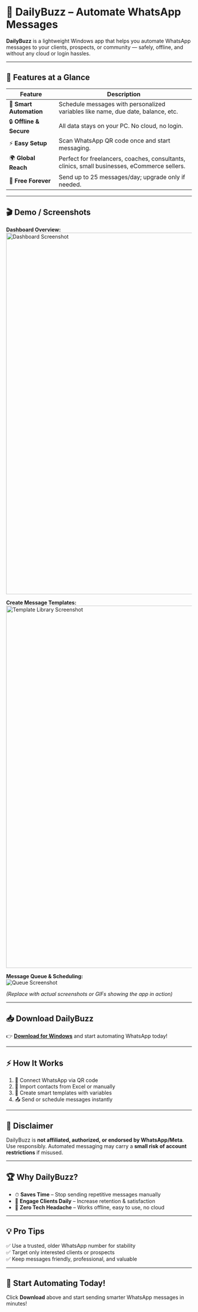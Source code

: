 # 🚀 DailyBuzz – Automate WhatsApp Messages

**DailyBuzz** is a lightweight Windows app that helps you automate WhatsApp messages to your clients, prospects, or community — safely, offline, and without any cloud or login hassles.

---

## 🌟 Features at a Glance

| Feature              | Description |
|----------------------|-------------|
| 📅 **Smart Automation** | Schedule messages with personalized variables like name, due date, balance, etc. |
| 🔒 **Offline & Secure** | All data stays on your PC. No cloud, no login. |
| ⚡ **Easy Setup**       | Scan WhatsApp QR code once and start messaging. |
| 🌍 **Global Reach**     | Perfect for freelancers, coaches, consultants, clinics, small businesses, eCommerce sellers. |
| 🎁 **Free Forever**     | Send up to 25 messages/day; upgrade only if needed. |

---

## 🎬 Demo / Screenshots

**Dashboard Overview:**  
<img width="1893" height="981" alt="Dashboard Screenshot" src="https://github.com/user-attachments/assets/bf566064-73d1-4fd1-9ab0-3f39ce501bbd" />


**Create Message Templates:**  
<img width="1919" height="983" alt="Template Library Screenshot" src="https://github.com/user-attachments/assets/a2f47426-7258-433e-b708-45a208994f92" />


**Message Queue & Scheduling:**  
![Queue Screenshot](./screenshots/queue.png)

*(Replace with actual screenshots or GIFs showing the app in action)*

---

## 📥 Download DailyBuzz

👉 [**Download for Windows**](./DailyBuzz.exe) and start automating WhatsApp today!

---

## ⚡ How It Works

1. 🔗 Connect WhatsApp via QR code  
2. 👥 Import contacts from Excel or manually  
3. 📝 Create smart templates with variables  
4. 📤 Send or schedule messages instantly  

---

## 🔔 Disclaimer

DailyBuzz is **not affiliated, authorized, or endorsed by WhatsApp/Meta**.  
Use responsibly. Automated messaging may carry a **small risk of account restrictions** if misused.

---

## 🏆 Why DailyBuzz?

- ⏱ **Saves Time** – Stop sending repetitive messages manually  
- 💬 **Engage Clients Daily** – Increase retention & satisfaction  
- 🚀 **Zero Tech Headache** – Works offline, easy to use, no cloud  

---

## 💡 Pro Tips

✅ Use a trusted, older WhatsApp number for stability  
✅ Target only interested clients or prospects  
✅ Keep messages friendly, professional, and valuable  

---

## 🎉 Start Automating Today!

Click **Download** above and start sending smarter WhatsApp messages in minutes!  
